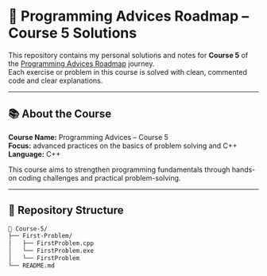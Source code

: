 # 🧠 Programming Advices Roadmap – Course 5 Solutions

This repository contains my personal solutions and notes for **Course 5** of the [Programming Advices Roadmap](https://www.programmingadvices.com/) journey.  
Each exercise or problem in this course is solved with clean, commented code and clear explanations.

---

## 📚 About the Course

**Course Name:** Programming Advices – Course 5  
**Focus:** advanced practices on the basics of problem solving and C++  
**Language:** C++

This course aims to strengthen programming fundamentals through hands-on coding challenges and practical problem-solving.

---

## 🧩 Repository Structure

```bash
📂 Course-5/
├── First-Problem/
│   ├── FirstProblem.cpp
│   └── FirstProblem.exe
│   └── FirstProblem
└── README.md
```